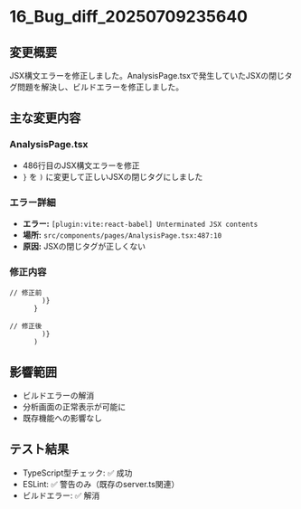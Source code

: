 # 16_Bug_diff_20250709235640

## 変更概要
JSX構文エラーを修正しました。AnalysisPage.tsxで発生していたJSXの閉じタグ問題を解決し、ビルドエラーを修正しました。

## 主な変更内容

### AnalysisPage.tsx
- 486行目のJSX構文エラーを修正
- `}` を `)` に変更して正しいJSXの閉じタグにしました

### エラー詳細
- **エラー:** `[plugin:vite:react-babel] Unterminated JSX contents`
- **場所:** `src/components/pages/AnalysisPage.tsx:487:10`
- **原因:** JSXの閉じタグが正しくない

### 修正内容
```tsx
// 修正前
        )}
      }

// 修正後
        )}
      )
```

## 影響範囲
- ビルドエラーの解消
- 分析画面の正常表示が可能に
- 既存機能への影響なし

## テスト結果
- TypeScript型チェック: ✅ 成功
- ESLint: ✅ 警告のみ（既存のserver.ts関連）
- ビルドエラー: ✅ 解消